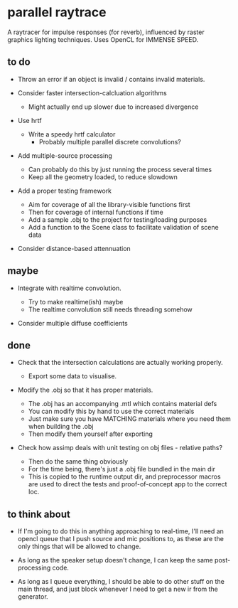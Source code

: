 parallel raytrace
=================

A raytracer for impulse responses (for reverb), influenced by raster graphics
lighting techniques. Uses OpenCL for IMMENSE SPEED.

to do
-----

* Throw an error if an object is invalid / contains invalid materials.

* Consider faster intersection-calcluation algorithms
    * Might actually end up slower due to increased divergence

* Use hrtf
    * Write a speedy hrtf calculator
        * Probably multiple parallel discrete convolutions?

* Add multiple-source processing
    * Can probably do this by just running the process several times
    * Keep all the geometry loaded, to reduce slowdown

* Add a proper testing framework
    * Aim for coverage of all the library-visible functions first
    * Then for coverage of internal functions if time
    * Add a sample .obj to the project for testing/loading purposes
    * Add a function to the Scene class to facilitate validation of scene
      data

* Consider distance-based attennuation

maybe
-----

* Integrate with realtime convolution.
    * Try to make realtime(ish) maybe
    * The realtime convolution still needs threading somehow

* Consider multiple diffuse coefficients

done
----

* Check that the intersection calculations are actually working properly.
    * Export some data to visualise.

* Modify the .obj so that it has proper materials.
    * The .obj has an accompanying .mtl which contains material defs
    * You can modify this by hand to use the correct materials
    * Just make sure you have MATCHING materials where you need them when
      building the .obj
    * Then modify them yourself after exporting

* Check how assimp deals with unit testing on obj files - relative paths?
    * Then do the same thing obviously
    * For the time being, there's just a .obj file bundled in the main dir
    * This is copied to the runtime output dir, and preprocessor macros
      are used to direct the tests and proof-of-concept app to the correct loc.

to think about
--------------

* If I'm going to do this in anything approaching to real-time, I'll need an
  opencl queue that I push source and mic positions to, as these are the
  only things that will be allowed to change.

* As long as the speaker setup doesn't change, I can keep the same post-
  processing code.

* As long as I queue everything, I should be able to do other stuff on the main
  thread, and just block whenever I need to get a new ir from the generator.
